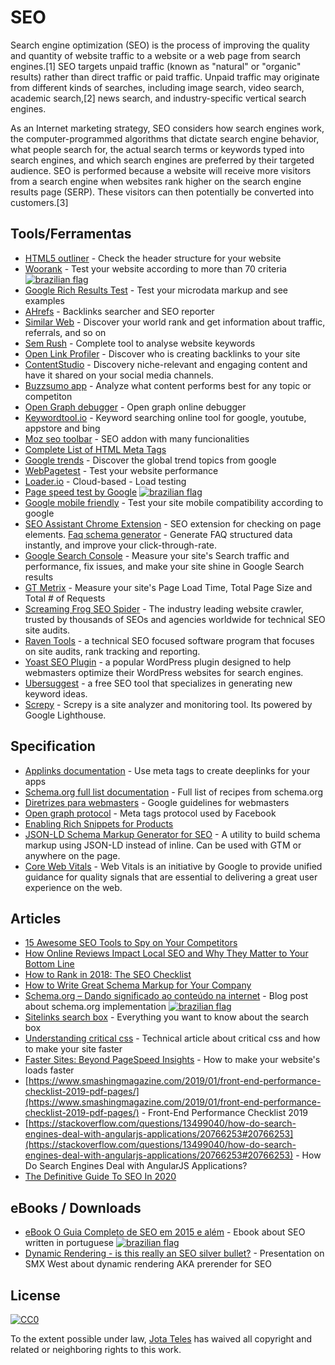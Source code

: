 # SEO
  
  Search engine optimization (SEO) is the process of improving the quality and quantity of website traffic to a website or a web page from search engines.[1] SEO targets unpaid traffic (known as "natural" or "organic" results) rather than direct traffic or paid traffic. Unpaid traffic may originate from different kinds of searches, including image search, video search, academic search,[2] news search, and industry-specific vertical search engines.

As an Internet marketing strategy, SEO considers how search engines work, the computer-programmed algorithms that dictate search engine behavior, what people search for, the actual search terms or keywords typed into search engines, and which search engines are preferred by their targeted audience. SEO is performed because a website will receive more visitors from a search engine when websites rank higher on the search engine results page (SERP). These visitors can then potentially be converted into customers.[3]
 
[](#toolsferramentas)Tools/Ferramentas
--------------------------------------

*   [HTML5 outliner](https://gsnedders.html5.org/outliner/) - Check the header structure for your website
*   [Woorank](https://www.woorank.com/pt/) - Test your website according to more than 70 criteria [![brazilian flag](https://camo.githubusercontent.com/c083efa97e722efda3e44d7b996b1ec18b522e5ab21ec7d75742290a64a45988/68747470733a2f2f75706c6f61642e77696b696d656469612e6f72672f77696b6970656469612f636f6d6d6f6e732f342f34302f49636f6e732d666c61672d62722e706e67 "Conteúdo disponível em português")](https://camo.githubusercontent.com/c083efa97e722efda3e44d7b996b1ec18b522e5ab21ec7d75742290a64a45988/68747470733a2f2f75706c6f61642e77696b696d656469612e6f72672f77696b6970656469612f636f6d6d6f6e732f342f34302f49636f6e732d666c61672d62722e706e67)
*   [Google Rich Results Test](https://search.google.com/test/rich-results) - Test your microdata markup and see examples
*   [AHrefs](https://ahrefs.com) - Backlinks searcher and SEO reporter
*   [Similar Web](http://www.similarweb.com/) - Discover your world rank and get information about traffic, referrals, and so on
*   [Sem Rush](http://www.semrush.com/) - Complete tool to analyse website keywords
*   [Open Link Profiler](http://openlinkprofiler.org/) - Discover who is creating backlinks to your site
*   [ContentStudio](https://app.contentstudio.io) - Discovery niche-relevant and engaging content and have it shared on your social media channels.
*   [Buzzsumo app](https://app.buzzsumo.com) - Analyze what content performs best for any topic or competiton
*   [Open Graph debugger](https://developers.facebook.com/tools/debug/) - Open graph online debugger
*   [Keywordtool.io](http://keywordtool.io/) - Keyword searching online tool for google, youtube, appstore and bing
*   [Moz seo toolbar](https://moz.com/tools/seo-toolbar) - SEO addon with many funcionalities
*   [Complete List of HTML Meta Tags](https://gist.github.com/whitingx/3840905)
*   [Google trends](https://www.google.com/trends/) - Discover the global trend topics from google
*   [WebPagetest](http://www.webpagetest.org/) - Test your website performance
*   [Loader.io](https://loader.io/) - Cloud-based - Load testing
*   [Page speed test by Google](https://developers.google.com/speed/pagespeed/insights/?hl=pt-BR) [![brazilian flag](https://camo.githubusercontent.com/c083efa97e722efda3e44d7b996b1ec18b522e5ab21ec7d75742290a64a45988/68747470733a2f2f75706c6f61642e77696b696d656469612e6f72672f77696b6970656469612f636f6d6d6f6e732f342f34302f49636f6e732d666c61672d62722e706e67 "Conteúdo disponível em português")](https://camo.githubusercontent.com/c083efa97e722efda3e44d7b996b1ec18b522e5ab21ec7d75742290a64a45988/68747470733a2f2f75706c6f61642e77696b696d656469612e6f72672f77696b6970656469612f636f6d6d6f6e732f342f34302f49636f6e732d666c61672d62722e706e67)
*   [Google mobile friendly](https://www.google.com/webmasters/tools/mobile-friendly) - Test your site mobile compatibility according to google
*   [SEO Assistant Chrome Extension](https://chrome.google.com/webstore/detail/galileo-seo-assistant/jmehfdipeccfhbfbmkfpikgmfpamlalf) - SEO extension for checking on page elements. [Faq schema generator](https://foxmaya.com/tools/faq-schema-generator) - Generate FAQ structured data instantly, and improve your click-through-rate.
*   [Google Search Console](https://search.google.com/search-console/about) - Measure your site's Search traffic and performance, fix issues, and make your site shine in Google Search results
*   [GT Metrix](https://gtmetrix.com/) - Measure your site's Page Load Time, Total Page Size and Total # of Requests
*   [Screaming Frog SEO Spider](https://www.screamingfrog.co.uk/seo-spider/) - The industry leading website crawler, trusted by thousands of SEOs and agencies worldwide for technical SEO site audits.
*   [Raven Tools](https://raventools.com/) - a technical SEO focused software program that focuses on site audits, rank tracking and reporting.
*   [Yoast SEO Plugin](https://yoast.com/wordpress/plugins/seo/) - a popular WordPress plugin designed to help webmasters optimize their WordPress websites for search engines.
*   [Ubersuggest](https://ubersuggest.com/) - a free SEO tool that specializes in generating new keyword ideas.
*   [Screpy](https://screpy.com) - Screpy is a site analyzer and monitoring tool. Its powered by Google Lighthouse.

[](#specification)Specification
-------------------------------

*   [Applinks documentation](http://applinks.org/documentation/) - Use meta tags to create deeplinks for your apps
*   [Schema.org full list documentation](http://schema.org/docs/full.html) - Full list of recipes from schema.org
*   [Diretrizes para webmasters](https://support.google.com/webmasters/answer/35769) - Google guidelines for webmasters
*   [Open graph protocol](http://opengraphprotocol.org/) - Meta tags protocol used by Facebook
*   [Enabling Rich Snippets for Products](https://developers.google.com/structured-data/rich-snippets/products?hl=en&rd=1)
*   [JSON-LD Schema Markup Generator for SEO](https://www.jamesdflynn.com/json-ld-schema-generator/) - A utility to build schema markup using JSON-LD instead of inline. Can be used with GTM or anywhere on the page.
*   [Core Web Vitals](https://web.dev/vitals/) - Web Vitals is an initiative by Google to provide unified guidance for quality signals that are essential to delivering a great user experience on the web.

[](#articles)Articles
---------------------

*   [15 Awesome SEO Tools to Spy on Your Competitors](https://mention.com/en/blog/competitor-seo-tools/)
*   [How Online Reviews Impact Local SEO and Why They Matter to Your Bottom Line](https://www.shopify.com/retail/119916611-how-online-reviews-impact-local-seo-and-why-they-matter-to-your-bottom-line)
*   [How to Rank in 2018: The SEO Checklist](https://moz.com/blog/rank-in-2018-seo-checklist)
*   [How to Write Great Schema Markup for Your Company](https://www.semrush.com/blog/schema-markup-for-company-corporations/)
*   [Schema.org – Dando significado ao conteúdo na internet](http://blog.popupdesign.com.br/schema-org-dando-significado-ao-conteudo-na-internet/) - Blog post about schema.org implementation [![brazilian flag](https://camo.githubusercontent.com/c083efa97e722efda3e44d7b996b1ec18b522e5ab21ec7d75742290a64a45988/68747470733a2f2f75706c6f61642e77696b696d656469612e6f72672f77696b6970656469612f636f6d6d6f6e732f342f34302f49636f6e732d666c61672d62722e706e67 "Conteúdo disponível em português")](https://camo.githubusercontent.com/c083efa97e722efda3e44d7b996b1ec18b522e5ab21ec7d75742290a64a45988/68747470733a2f2f75706c6f61642e77696b696d656469612e6f72672f77696b6970656469612f636f6d6d6f6e732f342f34302f49636f6e732d666c61672d62722e706e67)
*   [Sitelinks search box](https://developers.google.com/structured-data/slsb-overview) - Everything you want to know about the search box
*   [Understanding critical css](http://www.smashingmagazine.com/2015/08/understanding-critical-css/) - Technical article about critical css and how to make your site faster
*   [Faster Sites: Beyond PageSpeed Insights](https://moz.com/blog/faster-sites-beyond-pagespeed-insights) - How to make your website's loads faster
*   [https://www.smashingmagazine.com/2019/01/front-end-performance-checklist-2019-pdf-pages/](https://www.smashingmagazine.com/2019/01/front-end-performance-checklist-2019-pdf-pages/) - Front-End Performance Checklist 2019
*   [https://stackoverflow.com/questions/13499040/how-do-search-engines-deal-with-angularjs-applications/20766253#20766253](https://stackoverflow.com/questions/13499040/how-do-search-engines-deal-with-angularjs-applications/20766253#20766253) - How Do Search Engines Deal with AngularJS Applications?
*   [The Definitive Guide To SEO In 2020](https://backlinko.com/seo-this-year)

[](#ebooks--downloads)eBooks / Downloads
----------------------------------------

*   [eBook O Guia Completo de SEO em 2015 e além](http://materiais.resultadosdigitais.com.br/guia-completo-seo) - Ebook about SEO written in portuguese [![brazilian flag](https://camo.githubusercontent.com/c083efa97e722efda3e44d7b996b1ec18b522e5ab21ec7d75742290a64a45988/68747470733a2f2f75706c6f61642e77696b696d656469612e6f72672f77696b6970656469612f636f6d6d6f6e732f342f34302f49636f6e732d666c61672d62722e706e67 "Conteúdo disponível em português")](https://camo.githubusercontent.com/c083efa97e722efda3e44d7b996b1ec18b522e5ab21ec7d75742290a64a45988/68747470733a2f2f75706c6f61642e77696b696d656469612e6f72672f77696b6970656469612f636f6d6d6f6e732f342f34302f49636f6e732d666c61672d62722e706e67)
*   [Dynamic Rendering - is this really an SEO silver bullet?](https://www.slideshare.net/goralewicz/dynamic-rendering-is-this-really-an-seo-silver-bullet) - Presentation on SMX West about dynamic rendering AKA prerender for SEO

[](#license)License
-------------------

[![CC0](https://camo.githubusercontent.com/72af7c8e70a45c471163e803748d0338b3b2b52f6b040804e549e4163de72a58/68747470733a2f2f692e6372656174697665636f6d6d6f6e732e6f72672f6c2f62792f342e302f38387833312e706e67)](http://creativecommons.org/licenses/by/4.0/)

To the extent possible under law, [Jota Teles](http://github.com/teles) has waived all copyright and related or neighboring rights to this work.